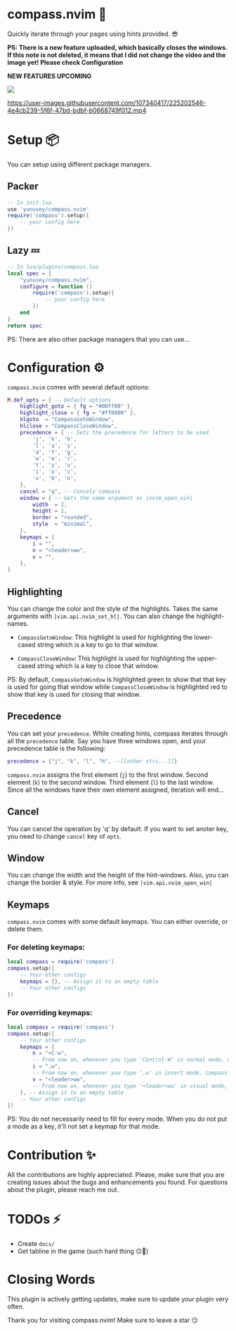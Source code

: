 # compass.nvim 🧭
Quickly iterate through your pages using hints provided. 😎

**PS: There is a new feature uploaded, which basically closes the windows. If this note is not deleted, it means that I did not change the video and the image yet! Please check Configuration**

**NEW FEATURES UPCOMING**

![](https://user-images.githubusercontent.com/107340417/225203822-956b351c-5c3e-492e-b22d-4b1f226d969a.png)

https://user-images.githubusercontent.com/107340417/225202546-4e4cb239-5f6f-47bd-bdbf-b0668749f012.mp4

# Setup 📦
You can setup using different package managers.

## Packer
```lua
-- In init.lua
use 'yunusey/compass.nvim'
require('compass').setup({
  	-- your config here
})
```

## Lazy 💤
```lua
-- In lua/plugins/compass.lua
local spec = {
  	"yunusey/compass.nvim",
  	configure = function ()
    	require('compass').setup({
      		-- your config here
    	})
  	end
}
return spec 
```

PS: There are also other package managers that you can use...

# Configuration ⚙️
`compass.nvim` comes with several default options:
```lua
M.def_opts = { -- Default options
	highlight_goto = { fg = "#00ff00" },
	highlight_close = { fg = "#ff0000" },
	hlgoto  = "CompassGotoWindow",
	hlclose = "CompassCloseWindow",
	precedence = { -- Sets the precedence for letters to be used
		'j', 'k', 'h',
		'l', 'a', 's',
		'd', 'f', 'g',
		'w', 'e', 'r',
		't', 'y', 'u',
		'i', 'o', 'c',
		'v', 'b', 'n',
	},
	cancel = "q", -- Cancels compass
	window = { -- Gets the same argument as |nvim_open_win|
		width  = 2,
		height = 1,
		border = "rounded",
		style  = "minimal",
	},
	keymaps = {
		i = "",
		n = "<leader>ww",
		v = "",
	},
}
```

## Highlighting
You can change the color and the style of the highlights. Takes the same arguments with ```|vim.api.nvim_set_hl|```. You can also change the highlight-names.

* `CompassGotoWindow`: This highlight is used for highlighting the lower-cased string which is a key to go to that window.

* `CompassCloseWindow`: This highlight is used for highlighting the upper-cased string which is a key to close that window.

PS: By default, `CompassGotoWindow` is highlighted green to show that that key is used for going that window while `CompassCloseWindow` is highlighted red to show that key is used for closing that window. 

## Precedence
You can set your ```precedence```. While creating hints, compass iterates through all the ```precedence``` table. Say you have three windows open, and your precedence table is the following:
```lua
precedence = {"j", "k", "l", "h", --[[other strs...]]}
```

`compass.nvim` assigns the first element (`j`) to the first window. Second element (`k`) to the second window. Third element (`l`) to the last window. Since all the windows have their own element assigned, iteration will end...
 
## Cancel
You can cancel the operation by 'q' by default. If you want to set anoter key, you need to change `cancel` key of `opts`.

## Window
You can change the width and the height of the hint-windows. Also, you can change the border & style. For more info, see ```|vim.api.nvim_open_win|```

## Keymaps
`compass.nvim` comes with some default keymaps. You can either override, or delete them.

### For deleting keymaps:

```lua
local compass = require('compass')
compass.setup({
	-- Your other configs
	keymaps = {}, -- Assign it to an empty table
	-- Your other configs
})
```

### For overriding keymaps:

```lua
local compass = require('compass')
compass.setup({
	-- Your other configs
	keymaps = {
		n = "<C-w",
		-- From now on, whenever you type 'Control-W' in normal mode, compass will be executed...
		i = ",w",
		-- From now on, whenever you type ',w' in insert mode, compass will be executed
		v = "<leader>ww",
		-- From now on, whenever you type '<leader>ww' in visual mode, compass will be executed
	}, -- Assign it to an empty table
	-- Your other configs
})
```

PS: You do not necessarily need to fill for every mode. When you do not put a mode as a key, it'll not set a keymap for that mode.

# Contribution ✨
All the contributions are highly appreciated. Please, make sure that you are creating issues about the bugs and enhancements you found. For questions about the plugin, please reach me out.

# TODOs ⚡
* Create ```docs/```
* Get tabline in the game (such hard thing 😐🥲)

# Closing Words
This plugin is actively getting updates, make sure to update your plugin very often.

Thank you for visiting compass.nvim! Make sure to leave a star 😏
